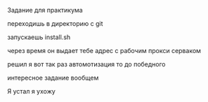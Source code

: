 Задание для практикума

переходишь в директорию с git

запускаешь install.sh

через время он выдает тебе адрес с рабочим прокси серваком

решил я вот так раз автомотизация то до победного

интересное задание вообщем

Я устал я ухожу 
